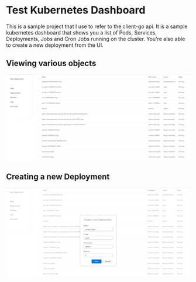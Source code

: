 # Test Kubernetes Dashboard

This is a sample project that I use to refer to the client-go api. It is a sample kubernetes dashboard that shows you a list of Pods, Services, Deployments, Jobs and Cron Jobs running on the cluster. You're also able to create a new deployment from the UI.

## Viewing various objects
![List](https://raw.githubusercontent.com/patnaikshekhar/KubeUI/master/Screenshot1.PNG)

## Creating a new Deployment
![Create](https://raw.githubusercontent.com/patnaikshekhar/KubeUI/master/Screenshot2.PNG)
